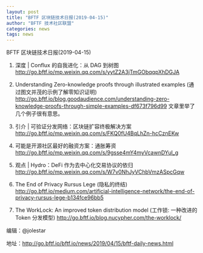 ```yaml
---
layout: post
title: "BFTF 区块链技术日报(2019-04-15)"
author: "BFTF 技术社区联盟"
categories: news
tags: news
---
```


BFTF 区块链技术日报(2019-04-15)

1. 深度 | Conflux 的自我进化：从 DAG 到树图 <http://go.bftf.io/mp.weixin.qq.com/s/yytZ2A3jTmGObqqpXhDGJA>

2. Understanding Zero-knowledge proofs through illustrated examples (通过图文并茂的示例了解零知识证明) <http://go.bftf.io/blog.goodaudience.com/understanding-zero-knowledge-proofs-through-simple-examples-df673f796d99> 文章里举了几个例子很有意思。

3. 引介 | 可验证分发网络：区块链扩容终极解决方案 <http://go.bftf.io/mp.weixin.qq.com/s/FKQ0fU4BqLhZn-hcCznEKw>

4. 可能是开源社区最好的融资方案：通胀筹资 <http://go.bftf.io/mp.weixin.qq.com/s/9gsse4mY4myVcawnDYul_g>

5. 观点 | Hydro：DeFi 作为去中心化交易协议的依归 <http://go.bftf.io/mp.weixin.qq.com/s/W7v0NhJyVChbVmzASpcGqw>

6. The End of Privacy Rursus Lege (隐私的终结) <http://go.bftf.io/medium.com/artificial-intelligence-network/the-end-of-privacy-rursus-lege-b134fce96bb5>

7. The WorkLock: An improved token distribution model (工作锁: 一种改进的 Token 分发模型) <http://go.bftf.io/blog.nucypher.com/the-worklock/>

   

编辑：@jolestar

地址：http://go.bftf.io/bftf.io/news/2019/04/15/bftf-daily-news.html